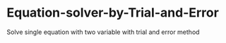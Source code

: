 # Equation-solver-by-Trial-and-Error
Solve single equation with two variable with trial and error method
